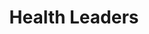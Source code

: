 ---
title: Health Leaders
heroQuote: Education is the most powerful weapon which you can use to change the world.
hero_Quote_Cite: Nelson Mandela
hero_image: /images/doctorLady.webp
bookCover_image: /images/programs/NewProgramTrainingBook.webp
curriculumSprite_image: /images/sprites/sprite-Set2.webp
id: 7
objective_markdown: >-
  Paragraph describing the objective for this program. For example - when you
  have completed this program you will be able to…
motivation: >-
  Core leadership competencies are crucial in their sphere of influence and must
  be taught to Health Care leaders. Emit invests in the leadership and ethical
  competencies of Health Care leaders..
status: planned
entrance: Explain the entrance requirements for this program
delivery: Describe how the program is delivered
duration: How long will it take to complete the program
assessment: Describe how the program is assessed
certification: Description of the certification for this program
graduation: Describe the graduation event
description_markdown: >-
  Introductory Paragraph for this curriculum. Sapien iusto curae porttitor
  facilisis odio quaerat felis? Cursus sagittis facilisi lorem qui voluptatibus,
  aliquam. Felis tortor deleniti ac\! Feugiat auctor exercitation sequi, cum
  feugiat, eiusmod, pretium.
curricula:
  - title: Title of the curricula
    objective: 'Lacus! Veritatis mus aliquip atque molestie! Justo class tempora, posuere.'
    credits_number: 5
    days_number: 10
    projects_number: 3
    sprite_selection_number: 1
  - title: Title of the curricula
    objective: 'Lacus! Veritatis mus aliquip atque molestie! Justo class tempora, posuere.'
    credits_number: 5
    days_number: 10
    projects_number: 3
    sprite_selection_number: 2
  - title: Title of the curricula
    objective: 'Lacus! Veritatis mus aliquip atque molestie! Justo class tempora, posuere.'
    credits_number: 5
    days_number: 10
    projects_number: 3
    sprite_selection_number: 3
  - title: Title of the curricula
    objective: 'Lacus! Veritatis mus aliquip atque molestie! Justo class tempora, posuere.'
    credits_number: 5
    days_number: 10
    projects_number: 3
    sprite_selection_number: 4
  - title: Title of the curricula
    objective: 'Lacus! Veritatis mus aliquip atque molestie! Justo class tempora, posuere.'
    credits_number: 5
    days_number: 10
    projects_number: 3
    sprite_selection_number: 5
  - title: Title of the curricula
    objective: 'Lacus! Veritatis mus aliquip atque molestie! Justo class tempora, posuere.'
    credits_number: 5
    days_number: 10
    projects_number: 3
    sprite_selection_number: 6
  - title: Title of the curricula
    objective: 'Lacus! Veritatis mus aliquip atque molestie! Justo class tempora, posuere.'
    credits_number: 5
    days_number: 10
    projects_number: 3
    sprite_selection_number: 7
---
